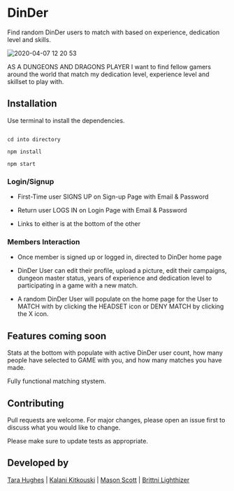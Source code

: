 # DinDer
Find random DinDer users to match with based on experience, dedication level and skills.

![2020-04-07 12 20 53](https://user-images.githubusercontent.com/59029999/78699940-4daafd80-78ca-11ea-92b4-7ce4199ea896.gif)


AS A DUNGEONS AND DRAGONS PLAYER I want to find fellow gamers around the world that match my dedication level, experience level and skillset to play with.

## Installation

Use terminal to install the dependencies.

```terminal / VS code

cd into directory

npm install

npm start

```




### Login/Signup
 - First-Time user SIGNS UP on Sign-up Page with Email & Password

 - Return user LOGS IN on Login Page with Email & Password

 - Links to either is at the bottom of the other



### Members Interaction
 - Once member is signed up or logged in, directed to DinDer home page

 - DinDer User can edit their profile, upload a picture, edit their campaigns, dungeon master status, years of experience and dedication level to participating in a game with a new match.

 - A random DinDer User will populate on the home page for the User to MATCH with by clicking the HEADSET icon or DENY MATCH by clicking the X icon.

## Features coming soon

Stats at the bottom with populate with active DinDer user count, how many people have selected to GAME with you, and how many matches you have made.

Fully functional matching stystem.

## Contributing
Pull requests are welcome. For major changes, please open an issue first to discuss what you would like to change.

Please make sure to update tests as appropriate.

## Developed by
[Tara Hughes](https://github.com/taralovestea) | 
[Kalani Kitkouski](https://github.com/kkitko808) | 
[Mason Scott](https://github.com/mascott75) | 
[Brittni Lighthizer](https://github.com/brittnilighthizer)
